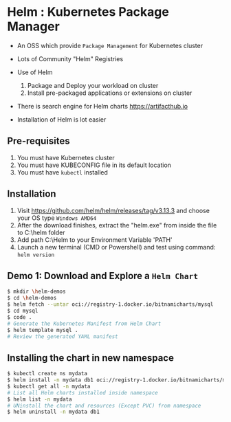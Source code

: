# Helm : Kubernetes Package Manager

- An OSS which provide `Package Management` for Kubernetes cluster
- Lots of Community "Helm" Registries
- Use of Helm
    1. Package and Deploy your workload on cluster
    2. Install pre-packaged applications or extensions on cluster

- There is search engine for Helm charts https://artifacthub.io
- Installation of Helm is lot easier


## Pre-requisites
1.  You must have Kubernetes cluster
1.  You must have KUBECONFIG file in its default location 
1.  You must have `kubectl` installed

## Installation

1. Visit https://github.com/helm/helm/releases/tag/v3.13.3 and choose your OS type `Windows AMD64`
1. After the download finishes, extract the "helm.exe" from inside the file to C:\helm folder
1. Add path C:\Helm to your Environment Variable 'PATH'
1. Launch a new terminal (CMD or Powershell) and test using command:
    `helm version`

## Demo 1: Download and Explore a `Helm Chart`

```bash
$ mkdir \helm-demos
$ cd \helm-demos
$ helm fetch --untar oci://registry-1.docker.io/bitnamicharts/mysql
$ cd mysql
$ code .
# Generate the Kubernetes Manifest from Helm Chart
$ helm template mysql . 
# Review the generated YAML manifest
```

## Installing the chart in new namespace

```bash
$ kubectl create ns mydata
$ helm install -n mydata db1 oci://registry-1.docker.io/bitnamicharts/mysql
$ kubectl get all -n mydata
# List all Helm charts installed inside namespace
$ helm list -n mydata
# UNinstall the chart and resources (Except PVC) from namespace
$ helm uninstall -n mydata db1
```
